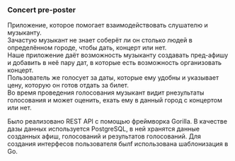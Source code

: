 ### Concert pre-poster

Приложение, которое помогает взаимодействовать слушателю и музыканту.  
Зачастую музыкант не знает соберёт ли он столько людей в определённом городе, чтобы дать, концерт или нет.  
Наше приложение даёт возможность музыканту создавать пред-афишу и добавить в неё пару дат, в которые есть возможность организовать концерт.  
Пользователь же голосует за даты, которые ему удобны и указывает цену, которую он готов отдать за билет.  
Во время проведения голосования музыкант видит рнезультаты голосования и может оценить, ехать ему в данный город с концертом или нет.

Было реализовано REST API с помощью фреймворка Gorilla. В качестве дазы данных используется PostgreSQL, в ней хранятся данные созданных афиш, голосований и результатов голосований. Для создания интерфесов пользователя былf использована шаблонизация в Go.